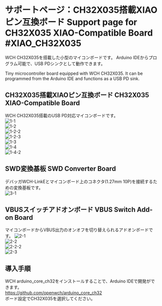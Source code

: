 # サポートページ：CH32X035搭載XIAOピン互換ボード Support page for CH32X035 XIAO-Compatible Board #XIAO_CH32X035
WCH CH32X035を搭載した小型のマイコンボードです。
Arduino IDEからプログラム可能で、USB PDシンクとして動作できます。

Tiny microcontroller board equipped with WCH CH32X035. 
It can be programmed from the Arduino IDE and functions as a USB PD sink.  

## CH32X035搭載XIAOピン互換ボード CH32X035 XIAO-Compatible Board
WCH CH32X035搭載のUSB PD対応マイコンボードです。  
![1-1](./images/1-1_mcu-board.jpg)  
![1-2](./images/1-2_mcu-board.jpg)  
![1-2-2](./images/1-2-2_mcu-board.jpg)  
![1-2-3](./images/1-2-3_mcu-board.jpg)  
![1-3](./images/1-3_mcu-board.jpg)  
![1-4](./images/1-4_muc-board.jpg)  
![1-4-2](./images/1-4-2_muc-board.jpg)  

## SWD変換基板 SWD Converter Board
デバッガWCH-LinkEとマイコンボード上のコネクタ(1.27mm 10P)を接続するための変換基板です。  
![3-1](./images/3-1_converter-board.jpg)  

## VBUSスイッチアドオンボード VBUS Switch Add-on Board
マイコンボードからVBUS出力のオンオフを切り替えられるアドオンボードです。
![2-1](./images/2-1_addon-board.jpg)  
![2-2](./images/2-2_addon-board.jpg)  
![2-2-2](./images/2-2-2_addon-board.jpg)  
![2-3](./images/2-3_addon-board.jpg)  

## 導入手順
WCH arduino_core_ch32をインストールすることで、Arduino IDEで開発ができます。  
https://github.com/openwch/arduino_core_ch32  
ボード設定でCH32X035を選択してください。
